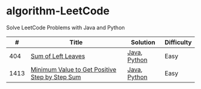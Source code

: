 # algorithm-LeetCode

Solve LeetCode Problems with Java and Python

| # | Title | Solution | Difficulty |
|---| ----- | -------- | ---------- |
|404|[Sum of Left Leaves](https://leetcode.com/problems/sum-of-left-leaves/) | [Java](./java/404/Solution.java), [Python](./python3/404/Solution.py)|Easy|
|1413|[Minimum Value to Get Positive Step by Step Sum](https://leetcode.com/problems/minimum-value-to-get-positive-step-by-step-sum/) | [Java](./java/1413/Solution.java), [Python](./python3/1413/Solution.py)|Easy|

